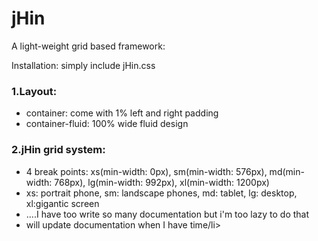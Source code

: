 # jHin
A  light-weight grid based framework:

Installation:
  simply include jHin.css


<h3>1.Layout:</h3>
  <ul>
  <li>container: come with 1% left and right padding </li>
  <li>container-fluid: 100% wide fluid design</li>
  </ul>

<h3>2.jHin grid system:</h3>
<ul>
  <li>4 break points: xs(min-width: 0px), sm(min-width: 576px), md(min-width: 768px), lg(min-width: 992px), xl(min-width: 1200px)</li>
  <li>xs: portrait phone, sm: landscape phones, md: tablet, lg: desktop, xl:gigantic screen</li>
  <li>....I have too write so many documentation but i'm too lazy to do that</li>
  <li>will update documentation when I have time/li>
<ul>
